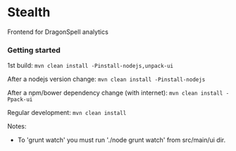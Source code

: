 # Stealth
Frontend for DragonSpell analytics

### Getting started
1st build: `mvn clean install -Pinstall-nodejs,unpack-ui`

After a nodejs version change: `mvn clean install -Pinstall-nodejs`

After a npm/bower dependency change (with internet): `mvn clean install -Ppack-ui`

Regular development: `mvn clean install`

Notes:
* To 'grunt watch' you must run './node grunt watch' from src/main/ui dir.
